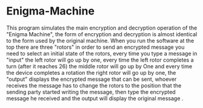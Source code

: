 # Enigma-Machine
This program simulates the main encryption and decryption operation of the "Enigma Machine", the form of encryption and decryption is almost identical to the form used by the original machine.
When you run the software at the top there are three "rotors" in order to send an encrypted message you need to select an initial state of the rotors, every time you type a message in "input" the left rotor will go up by one, every time the left rotor completes a turn (after it reaches 26) the middle rotor will go up by One and every time the device completes a rotation the right rotor will go up by one, the "output" displays the encrypted message that can be sent, whoever receives the message has to change the rotors to the position that the sending party started writing the message, then type the encrypted message he received and the output will display the original message .
